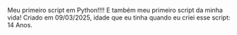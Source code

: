 Meu primeiro script em Python!!!! E também meu primeiro script da minha vida! Criado em 09/03/2025, idade que eu tinha quando eu criei esse script: 14 Anos.
